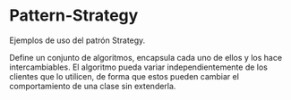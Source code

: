 # Pattern-Strategy
Ejemplos de uso del patrón Strategy.  

Define un conjunto de algoritmos, encapsula cada uno de ellos y los hace intercambiables. El algoritmo pueda variar independientemente de los clientes que lo utilicen, de forma que estos pueden cambiar el comportamiento de una clase sin extenderla. 